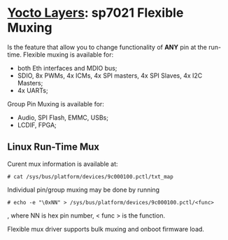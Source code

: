 # [Yocto Layers](/plus1_layers): sp7021 Flexible Muxing

Is the feature that allow you to change functionality of **ANY** pin 
at the run-time. Flexible muxing is available for:
- both Eth interfaces and MDIO bus;
- SDIO, 8x PWMs, 4x ICMs, 4x SPI masters, 4x SPI Slaves, 4x I2C Masters;
- 4x UARTs;

Group Pin Muxing is available for:
- Audio, SPI Flash, EMMC, USBs;
- LCDIF, FPGA;

## Linux Run-Time Mux
Curent mux information is available at:
```
# cat /sys/bus/platform/devices/9c000100.pctl/txt_map
```
Individual pin/group muxing may be done by running
```
# echo -e "\0xNN" > /sys/bus/platform/devices/9c000100.pctl/<func>
```
, where NN is hex pin number, < func > is the function.

Flexible mux driver supports bulk muxing and onboot firmware load.
